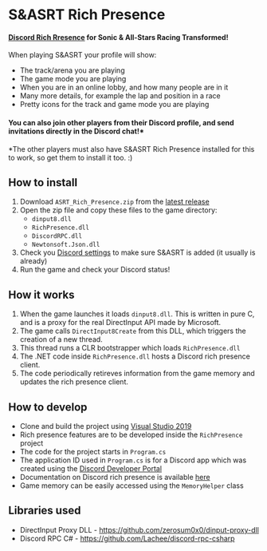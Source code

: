 # S&ASRT Rich Presence
#### [Discord Rich Rresence](https://discord.com/rich-presence) for Sonic & All-Stars Racing Transformed! ####

When playing S&ASRT your profile will show:
* The track/arena you are playing
* The game mode you are playing
* When you are in an online lobby, and how many people are in it
* Many more details, for example the lap and position in a race
* Pretty icons for the track and game mode you are playing

#### You can also join other players from their Discord profile, and send invitations directly in the Discord chat!* ####

*The other players must also have S&ASRT Rich Presence installed for this to work, so get them to install it too. :)
## How to install
1. Download `ASRT_Rich_Presence.zip` from the [latest release](https://github.com/Tyaap/ASRT_Rich_Presence/releases)
2. Open the zip file and copy these files to the game directory:
   - `dinput8.dll`
   - `RichPresence.dll`
   - `DiscordRPC.dll`
   - `Newtonsoft.Json.dll`
3. Check you [Discord settings](https://i2.wp.com/www.techjunkie.com/wp-content/uploads/2020/08/Screenshot-21.png) to make sure S&ASRT is added (it usually is already)
4. Run the game and check your Discord status!

## How it works
1. When the game launches it loads `dinput8.dll`. This is written in pure C, and is a proxy for the real DirectInput API made by Microsoft.
2. The game calls `DirectInput8Create` from this DLL, which triggers the creation of a new thread.
3. This thread runs a CLR bootstrapper which loads `RichPresence.dll`
4. The .NET code inside `RichPresence.dll` hosts a Discord rich presence client.
5. The code periodically retireves information from the game memory and updates the rich presence client.

## How to develop
* Clone and build the project using [Visual Studio 2019](https://visualstudio.microsoft.com/downloads/)
* Rich presence features are to be developed inside the `RichPresence` project
* The code for the project starts in `Program.cs`
* The application ID used in `Program.cs` is for a Discord app which was created using the [Discord Developer Portal](https://discord.com/developers/applications)
* Documentation on Discord rich presence is available [here](https://discord.com/developers/docs/rich-presence/how-to)
* Game memory can be easily accessed using the `MemoryHelper` class

## Libraries used
* DirectInput Proxy DLL - https://github.com/zerosum0x0/dinput-proxy-dll
* Discord RPC C# - https://github.com/Lachee/discord-rpc-csharp
